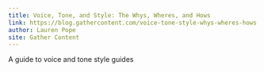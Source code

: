```yaml
---
title: Voice, Tone, and Style: The Whys, Wheres, and Hows
link: https://blog.gathercontent.com/voice-tone-style-whys-wheres-hows
author: Lauren Pope
site: Gather Content
---
```


A guide to voice and tone style guides